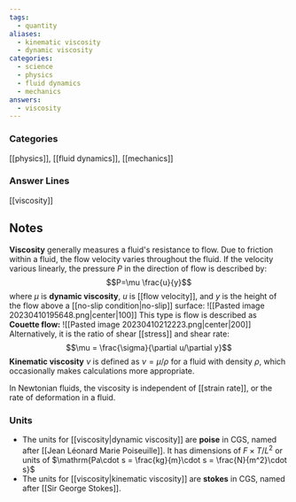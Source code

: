 ```yaml
---
tags:
  - quantity
aliases:
  - kinematic viscosity
  - dynamic viscosity
categories:
  - science
  - physics
  - fluid dynamics
  - mechanics
answers:
  - viscosity
---
```

### Categories
[[physics]], [[fluid dynamics]], [[mechanics]]
### Answer Lines
[[viscosity]]
## Notes
**Viscosity** generally measures a fluid's resistance to flow. Due to friction within a fluid, the flow velocity varies throughout the fluid. If the velocity various linearly, the pressure $P$ in the direction of flow is described by:$$P=\mu \frac{u}{y}$$
where $\mu$ is **dynamic viscosity**, $u$ is [[flow velocity]], and $y$ is the height of the flow above a [[no-slip condition|no-slip]] surface:
![[Pasted image 20230410195648.png|center|100]]
This type is flow is described as **Couette flow:**
![[Pasted image 20230410212223.png|center|200]]
Alternatively, it is the ratio of shear [[stress]] and shear rate:$$\mu = \frac{\sigma}{\partial u/\partial y}$$
**Kinematic viscosity** $\nu$ is defined as $\nu  = \mu / \rho$ for a fluid with density $\rho$, which occasionally makes calculations more appropriate.

In Newtonian fluids, the viscosity is independent of [[strain rate]], or the rate of deformation in a fluid.
### Units
- The units for [[viscosity|dynamic viscosity]] are **poise** in CGS, named after [[Jean Léonard Marie Poiseuille]]. It has dimensions of $F\times T/L^2$ or units of $\mathrm{Pa\cdot s = \frac{kg}{m}\cdot s = \frac{N}{m^2}\cdot s}$
- The units for [[viscosity|kinematic viscosity]] are **stokes** in CGS, named after [[Sir George Stokes]]. 
